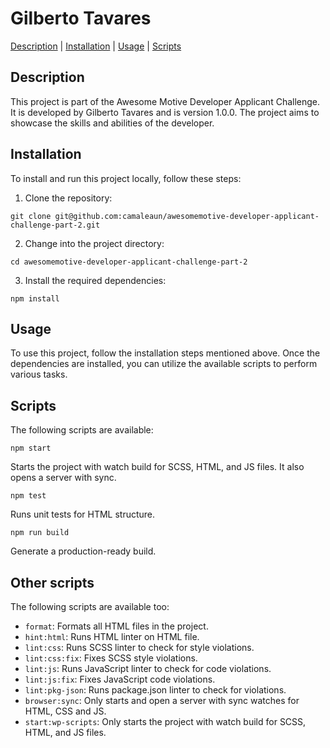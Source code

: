 # Gilberto Tavares

[Description](#description) | [Installation](#installation) | [Usage](#usage) | [Scripts](#scripts)
## Description
This project is part of the Awesome Motive Developer Applicant Challenge. It is developed by Gilberto Tavares and is version 1.0.0. The project aims to showcase the skills and abilities of the developer.

## Installation
To install and run this project locally, follow these steps:

1. Clone the repository:
```shell
git clone git@github.com:camaleaun/awesomemotive-developer-applicant-challenge-part-2.git
```

2. Change into the project directory:
```shell
cd awesomemotive-developer-applicant-challenge-part-2
```

3. Install the required dependencies:
```shell
npm install
```

## Usage
To use this project, follow the installation steps mentioned above. Once the dependencies are installed, you can utilize the available scripts to perform various tasks.

## Scripts
The following scripts are available:

```shell
npm start
```
Starts the project with watch build for SCSS, HTML, and JS files. It also opens a server with sync.

```shell
npm test
```
Runs unit tests for HTML structure.

```shell
npm run build
```
Generate a production-ready build.

## Other scripts
The following scripts are available too:

- `format`: Formats all HTML files in the project.
- `hint:html`: Runs HTML linter on HTML file.
- `lint:css`: Runs SCSS linter to check for style violations.
- `lint:css:fix`: Fixes SCSS style violations.
- `lint:js`: Runs JavaScript linter to check for code violations.
- `lint:js:fix`: Fixes JavaScript code violations.
- `lint:pkg-json`: Runs package.json linter to check for violations.
- `browser:sync`: Only starts and open a server with sync watches for HTML, CSS and JS.
- `start:wp-scripts`: Only starts the project with watch build for SCSS, HTML, and JS files.
